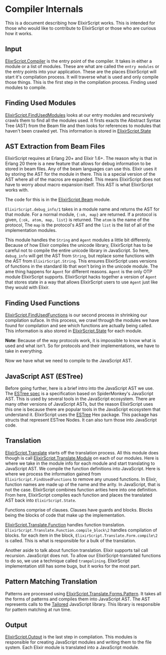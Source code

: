 # Compiler Internals

This is a document describing how ElixirScript works. This is intended for those who would like to contribute to ElixirScript or those who are curious how it works.

## Input

[ElixrScript.Compiler](https://github.com/elixirscript/elixirscript/blob/master/lib/elixir_script/compiler.ex) is the entry point of the compiler. It takes in either a module or a list of modules. These are what are called the `entry modules` or the entry points into your application. These are the places ElixirScript will start it's compilation process. It will traverse what is used and only compile those things. This is the first step in the compilation process. Finding used modules to compile.

## Finding Used Modules

[ElixirScript.FindUsedModules](https://github.com/elixirscript/elixirscript/blob/master/lib/elixir_script/passes/find_used_modules.ex) looks at our entry modules and recursively crawls them to find all the modules used. It firsts exacts the Abstract Syntax Tree (AST) from the Beam file and then looks for references to modules that haven't been crawled yet. This information is stored in [ElixirScript.State](https://github.com/elixirscript/elixirscript/blob/master/lib/elixir_script/state.ex)

## AST Extraction from Beam Files

ElixirScript requires at Erlang 20+ and Elixir 1.6+. The reason why is that in Erlang 20 there is a new feature that allows for debug information to be stored in beam files. Any of the beam languages can use this. Elixir uses it by storing the AST for the module in there. This is a special version of the AST where all of the macros are expanded. This means ElixirScript does not have to worry about macro expansion itself. This AST is what ElixirScript works with.

The code for this is in the [ElixirScript.Beam](https://github.com/elixirscript/elixirscript/blob/master/lib/elixir_script/beam.ex) module.

`ElixirScript.debug_info/1` takes in a module name and returns the AST for that module. For a normal module, `{:ok, map}` are returned. If a protocol is given, `{:ok, atom, map, list}` is returned. The `atom` is the name of the protocol, The `map` is the protocol's AST and the `list` is the list of all of the implementation modules.

This module handles the `String` and `Agent` modules a little bit differenly. Because of how Elixir compiles the unicode library, ElixirScript has to be careful not to compile the entire unicode library in JavaScript. So here, `debug_info` will get the AST from `String`, but replace some functions with the AST from `ElixirScript.String`. This ensures ElixirScript uses versions of functions in the standard lib that won't bring in the unicode module. The ame thing happens for `Agent` for different reasons. `Agent` is the only OTP module ElixirScript supports. ElixirScript hacks together a version of `Agent` that stores state in a way that allows ElixirScript users to use `Agent` just like they would with Elixir.

## Finding Used Functions

[ElixirScript.FindUsedFunctions](https://github.com/elixirscript/elixirscript/blob/master/lib/elixir_script/passes/find_used_functions.ex) is our second process in shrinking our compilation suface. In this process, we crawl through the modules we have found for compilation and see which functions are actually being called. This information is also stored in [ElixirScript.State](https://github.com/elixirscript/elixirscript/blob/master/lib/elixir_script/state.ex) for each module.

**Note**: Because of the way protocols work, it is impossible to know what is used and what isn't. So for protocols and their implementations, we have to take in everything.

Now we have what we need to compile to the JavaScript AST.

## JavaScript AST (ESTree)

Before going further, here is a brief intro into the JavaScript AST we use. The [ESTree spec](https://github.com/estree/estree) is a specification based on SpiderMonkey's JavaScript AST. This is used by several tools in the JavaScript ecosystem. There are many other versions of JavaScript ASTs, but the reason ElixirScript uses this one is because there are popular tools in the JavaScript ecosystem that understand it. ElixirScript uses the [ESTree](https://github.com/elixirscript/elixir-estree) Hex package. This package has structs that represent ESTree Nodes. It can also turn those into JavaScript code.

## Translation

[ElixirScript.Translate](https://github.com/elixirscript/elixirscript/blob/master/lib/elixir_script/passes/translate.ex) starts off the translation process. All this module does though is call [ElixirScript.Translate.Module](https://github.com/elixirscript/elixirscript/blob/master/lib/elixir_script/passes/translate/module.ex) on each of our modules. Here is where we take in the module info for each module and start translating to JavaScript AST. We compile the function definitions into JavaScript. Here is where we process the information gained from `ElixirScript.FindUsedFunctions` to remove any unused functions. In Elixir, function names are made up of the name and the arity. In JavaScript, that is not the case. ElixirScript combines function arities here into one definition. From here, ElixirScript compiles each function and places the translated AST back into `ElixirScript.State`.

Functions comprise of clauses. Clauses have guards and blocks. Blocks being the blocks of code that make up the implementation.

[ElixirScript.Translate.Function](https://github.com/elixirscript/elixirscript/blob/master/lib/elixir_script/passes/translate/function.ex) handles function translation. `ElixirScript.Translate.Function.compile_block\2` handles compilation of blocks. for each item in the block, `ElixirScript.Translate.Form.compile\2` is called. This is what is responsible for a bulk of the translation.

Another aside to talk about function translation. Elixir supports tail call recursion. JavaScript does not. To allow our ElixirScript-translated functions to do so, we use a technique called `trampolining`. ElixirScript implementation still has some bugs, but it works for the most part.

## Pattern Matching Translation

Patterns are processed using [ElixirScript.Translate.Forms.Pattern](https://github.com/elixirscript/elixirscript/blob/master/lib/elixir_script/passes/translate/forms/pattern.ex). It takes all the forms of patterns and compiles them into JavaScript AST. The AST represents calls to the [Tailored](https://github.com/elixirscript/tailored) JavaScript library. This library is responsible for pattern matching at run time.

## Output

[ElixirScript.Output](https://github.com/elixirscript/elixirscript/blob/master/lib/elixir_script/passes/output.ex) is the last step in compilation. This modules is responsible for creating JavaScript modules and writing them to the file system. Each Elixir module is translated into a JavaScript module.
